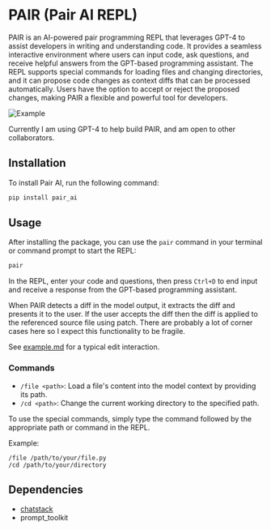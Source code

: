 # PAIR (Pair AI REPL)

PAIR is an AI-powered pair programming REPL that leverages GPT-4 to assist developers in writing and understanding code. It provides a seamless interactive environment where users can input code, ask questions, and receive helpful answers from the GPT-based programming assistant. The REPL supports special commands for loading files and changing directories, and it can propose code changes as context diffs that can be processed automatically. Users have the option to accept or reject the proposed changes, making PAIR a flexible and powerful tool for developers.

![Example](https://github.com/jiggy-ai/pair/blob/main/example.gif)

Currently I am using GPT-4 to help build PAIR, and am open to other collaborators. 

## Installation

To install Pair AI, run the following command:

```bash
pip install pair_ai
```

## Usage

After installing the package, you can use the `pair` command in your terminal or command prompt to start the REPL:

```bash
pair
```

In the REPL, enter your code and questions, then press `Ctrl+D` to end input and receive a response from the GPT-based programming assistant.


When PAIR detects a diff in the model output, it extracts the diff and presents it to the user.  If the user accepts the diff then the diff is applied to the referenced source file using patch.  There are probably a lot of corner cases here so I expect this functionality to be fragile.

See [example.md](https://github.com/jiggy-ai/pair/blob/main/example.md) for a typical edit interaction.


### Commands

- `/file <path>`: Load a file's content into the model context by providing its path.
- `/cd <path>`: Change the current working directory to the specified path.

To use the special commands, simply type the command followed by the appropriate path or command in the REPL.

Example:

```
/file /path/to/your/file.py
/cd /path/to/your/directory
```
## Dependencies

- [chatstack](https://github.com/jiggy-ai/chatstack)
- prompt_toolkit

